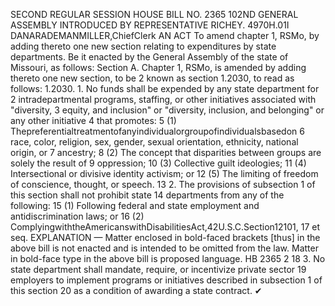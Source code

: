 SECOND REGULAR SESSION
HOUSE BILL NO. 2365
102ND GENERAL ASSEMBLY
INTRODUCED BY REPRESENTATIVE RICHEY.
4970H.01I DANARADEMANMILLER,ChiefClerk
AN ACT
To amend chapter 1, RSMo, by adding thereto one new section relating to expenditures by
state departments.
Be it enacted by the General Assembly of the state of Missouri, as follows:
Section A. Chapter 1, RSMo, is amended by adding thereto one new section, to be
2 known as section 1.2030, to read as follows:
1.2030. 1. No funds shall be expended by any state department for
2 intradepartmental programs, staffing, or other initiatives associated with "diversity,
3 equity, and inclusion" or "diversity, inclusion, and belonging" or any other initiative
4 that promotes:
5 (1) Thepreferentialtreatmentofanyindividualorgroupofindividualsbasedon
6 race, color, religion, sex, gender, sexual orientation, ethnicity, national origin, or
7 ancestry;
8 (2) The concept that disparities between groups are solely the result of
9 oppression;
10 (3) Collective guilt ideologies;
11 (4) Intersectional or divisive identity activism; or
12 (5) The limiting of freedom of conscience, thought, or speech.
13 2. The provisions of subsection 1 of this section shall not prohibit state
14 departments from any of the following:
15 (1) Following federal and state employment and antidiscrimination laws; or
16 (2) ComplyingwiththeAmericanswithDisabilitiesAct,42U.S.C.Section12101,
17 et seq.
EXPLANATION — Matter enclosed in bold-faced brackets [thus] in the above bill is not enacted and is
intended to be omitted from the law. Matter in bold-face type in the above bill is proposed language.
HB 2365 2
18 3. No state department shall mandate, require, or incentivize private sector
19 employers to implement programs or initiatives described in subsection 1 of this section
20 as a condition of awarding a state contract.
✔